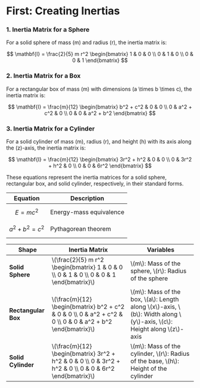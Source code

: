 # First: Creating Inertias

### 1. **Inertia Matrix for a Sphere**
For a solid sphere of mass \(m\) and radius \(r\), the inertia matrix is:

$$
\mathbf{I} = \frac{2}{5} m r^2 \begin{bmatrix}
1 & 0 & 0 \\
0 & 1 & 0 \\
0 & 0 & 1
\end{bmatrix}
$$

### 2. **Inertia Matrix for a Box**
For a rectangular box of mass \(m\) with dimensions \(a \times b \times c\), the inertia matrix is:

$$
\mathbf{I} = \frac{m}{12} \begin{bmatrix}
b^2 + c^2 & 0 & 0 \\
0 & a^2 + c^2 & 0 \\
0 & 0 & a^2 + b^2
\end{bmatrix}
$$

### 3. **Inertia Matrix for a Cylinder**
For a solid cylinder of mass \(m\), radius \(r\), and height \(h\) with its axis along the \(z\)-axis, the inertia matrix is:

$$
\mathbf{I} = \frac{m}{12} \begin{bmatrix}
3r^2 + h^2 & 0 & 0 \\
0 & 3r^2 + h^2 & 0 \\
0 & 0 & 6r^2
\end{bmatrix}
$$

These equations represent the inertia matrices for a solid sphere, rectangular box, and solid cylinder, respectively, in their standard forms.


| Equation | Description |
|----------|-------------|
| $$E = mc^2$$  | Energy-mass equivalence |
| $$a^2 + b^2 = c^2$$ | Pythagorean theorem |



<table>
  <thead>
    <tr>
      <th>Shape</th>
      <th>Inertia Matrix</th>
      <th>Variables</th>
    </tr>
  </thead>
  <tbody>
    <tr>
      <td><strong>Solid Sphere</strong></td>
      <td>\(\frac{2}{5} m r^2 \begin{bmatrix} 1 & 0 & 0 \\ 0 & 1 & 0 \\ 0 & 0 & 1 \end{bmatrix}\)</td>
      <td>\(m\): Mass of the sphere, \(r\): Radius of the sphere</td>
    </tr>
    <tr>
      <td><strong>Rectangular Box</strong></td>
      <td>\(\frac{m}{12} \begin{bmatrix} b^2 + c^2 & 0 & 0 \\ 0 & a^2 + c^2 & 0 \\ 0 & 0 & a^2 + b^2 \end{bmatrix}\)</td>
      <td>\(m\): Mass of the box, \(a\): Length along \(x\)-axis, \(b\): Width along \(y\)-axis, \(c\): Height along \(z\)-axis</td>
    </tr>
    <tr>
      <td><strong>Solid Cylinder</strong></td>
      <td>\(\frac{m}{12} \begin{bmatrix} 3r^2 + h^2 & 0 & 0 \\ 0 & 3r^2 + h^2 & 0 \\ 0 & 0 & 6r^2 \end{bmatrix}\)</td>
      <td>\(m\): Mass of the cylinder, \(r\): Radius of the base, \(h\): Height of the cylinder</td>
    </tr>
  </tbody>
</table>


